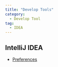 ```yaml
---
title: "Develop Tools"
category: 
  - Develop Tool
tag:
  - IDEA
---
```


## IntelliJ IDEA

- [Preferences](intellij-idea/README.md)